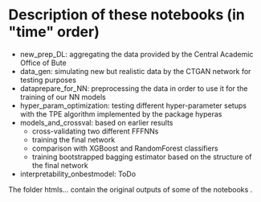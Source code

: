 # Description of these notebooks (in "time" order)

  * new_prep_DL: aggregating the data provided by the Central Academic Office of Bute
  * data_gen: simulating new but realistic data by the CTGAN network for testing purposes
  * dataprepare_for_NN: preprocessing the data in order to use it for the training of our NN models
  * hyper_param_optimization: testing different hyper-parameter setups with the TPE algorithm implemented by the package hyperas
  * models_and_crossval: based on earlier results
    * cross-validating two different FFFNNs
    * training the final network
    * comparison with XGBoost and RandomForest classifiers
    * training bootstrapped bagging estimator based on the structure of the final network
  * interpretability_onbestmodel: ToDo
  
The folder htmls... contain the original outputs of some of the notebooks .

